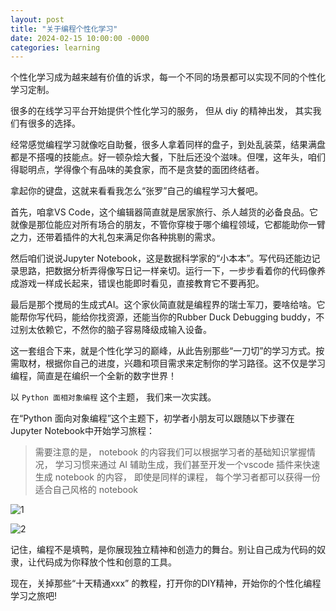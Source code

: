 ```yaml
---
layout: post
title: "关于编程个性化学习"
date: 2024-02-15 10:00:00 -0000
categories: learning
---
```


个性化学习成为越来越有价值的诉求，每一个不同的场景都可以实现不同的个性化学习定制。

很多的在线学习平台开始提供个性化学习的服务， 但从 diy 的精神出发， 其实我们有很多的选择。

经常感觉编程学习就像吃自助餐，很多人拿着同样的盘子，到处乱装菜，结果满盘都是不搭嘎的技能点。好一顿杂烩大餐，下肚后还没个滋味。但嘿，这年头，咱们得聪明点，学得像个有品味的美食家，而不是贪婪的面团终结者。

拿起你的键盘，这就来看看我怎么“张罗”自己的编程学习大餐吧。

首先，咱拿VS Code，这个编辑器简直就是居家旅行、杀人越货的必备良品。它就像是那位能应对所有场合的朋友，不管你穿梭于哪个编程领域，它都能助你一臂之力，还带着插件的大礼包来满足你各种挑剔的需求。

然后咱们说说Jupyter Notebook，这是数据科学家的“小本本”。写代码还能边记录思路，把数据分析弄得像写日记一样亲切。运行一下，一步步看着你的代码像养成游戏一样成长起来，错误也能即时看见，直接教育它不要再犯。

最后是那个搅局的生成式AI。这个家伙简直就是编程界的瑞士军刀，要啥给啥。它能帮你写代码，能给你找资源，还能当你的Rubber Duck Debugging buddy，不过别太依赖它，不然你的脑子容易降级成输入设备。

这一套组合下来，就是个性化学习的巅峰，从此告别那些“一刀切”的学习方式。按需取材，根据你自己的进度，兴趣和项目需求来定制你的学习路径。这不仅是学习编程，简直是在编织一个全新的数字世界！

以 `Python 面相对象编程` 这个主题， 我们来一次实践。

在“Python 面向对象编程”这个主题下，初学者小朋友可以跟随以下步骤在Jupyter Notebook中开始学习旅程：

> 需要注意的是， notebook 的内容我们可以根据学习者的基础知识掌握情况， 学习习惯来通过 AI 辅助生成，我们甚至开发一个vscode 插件来快速生成 notebook 的内容， 
> 即使是同样的课程， 每个学习者都可以获得一份适合自己风格的 notebook

![1](https://github.com/talkincode/toughradius/assets/377938/253ec17b-3177-4b56-9030-62eadccbf08b)

![2](https://github.com/talkincode/toughradius/assets/377938/1405f91b-77b6-47ce-9144-483bab834183)

记住，编程不是填鸭，是你展现独立精神和创造力的舞台。别让自己成为代码的奴隶，让代码成为你释放个性和创意的工具。

现在，关掉那些“十天精通xxx” 的教程，打开你的DIY精神，开始你的个性化编程学习之旅吧!